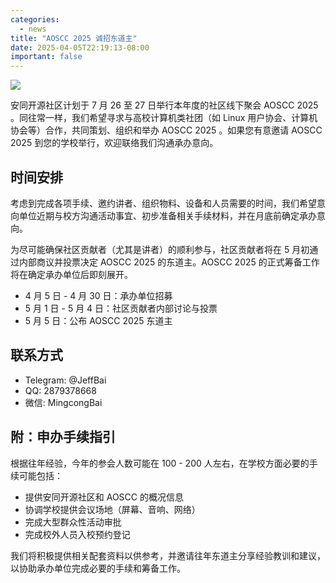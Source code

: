 ```yaml
---
categories:
  - news
title: "AOSCC 2025 诚招东道主"
date: 2025-04-05T22:19:13-08:00
important: false
---
```

![](/assets/news/aosc-coh.png)

安同开源社区计划于 7 月 26 至 27 日举行本年度的社区线下聚会 AOSCC 2025 。同往常一样，我们希望寻求与高校计算机类社团（如 Linux 用户协会、计算机协会等）合作，共同策划、组织和举办 AOSCC 2025 。如果您有意邀请 AOSCC 2025 到您的学校举行，欢迎联络我们沟通承办意向。

## 时间安排

考虑到完成各项手续、邀约讲者、组织物料、设备和人员需要的时间，我们希望意向单位近期与校方沟通活动事宜、初步准备相关手续材料，并在月底前确定承办意向。

为尽可能确保社区贡献者（尤其是讲者）的顺利参与，社区贡献者将在 5 月初通过内部商议并投票决定 AOSCC 2025 的东道主。AOSCC 2025 的正式筹备工作将在确定承办单位后即刻展开。

- 4 月 5 日 - 4 月 30 日：承办单位招募
- 5 月 1 日 - 5 月 4 日：社区贡献者内部讨论与投票
- 5 月 5 日：公布 AOSCC 2025 东道主

## 联系方式

- Telegram: @JeffBai
- QQ: 2879378668
- 微信: MingcongBai

## 附：申办手续指引

根据往年经验，今年的参会人数可能在 100 - 200 人左右，在学校方面必要的手续可能包括：

- 提供安同开源社区和 AOSCC 的概况信息
- 协调学校提供会议场地（屏幕、音响、网络）
- 完成大型群众性活动审批
- 完成校外人员入校预约登记

我们将积极提供相关配套资料以供参考，并邀请往年东道主分享经验教训和建议，以协助承办单位完成必要的手续和筹备工作。
